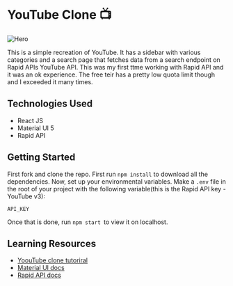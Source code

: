 # YouTube Clone 📺

![Hero](https://github.com/anav5704/YouTube-Clone/blob/main/hero.png)

This is a simple recreation of YouTube. It has a sidebar with various categories and a search page that fetches data from a search endpoint on Rapid APIs YouTube API. This was my first ttme working with Rapid API and it was an ok experience. The free teir has a pretty low quota limit though and I exceeded it many times.

## Technologies Used
- React JS
- Material UI 5
- Rapid API

## Getting Started

First fork and clone the repo. First run ```npm install``` to download all the dependencies. Now, set up your environmental variables. Make a ```.env``` file in the root of your project with the following variable(this is the Rapid API key - YouTube v3):

```
API_KEY
```

Once that is done, run ```npm start ```to view it on localhost.

## Learning Resources
- [YoouTube clone tutoriral](https://www.youtube.com/watch?v=FHTbsZEJspU)
- [Material UI docs](https://mui.com/)
- [Rapid API docs](https://rapidapi.com/hub)